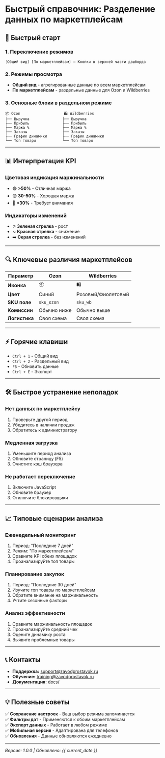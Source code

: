 # Быстрый справочник: Разделение данных по маркетплейсам

## 🚀 Быстрый старт

### 1. Переключение режимов

```
[Общий вид] [По маркетплейсам] ← Кнопки в верхней части дашборда
```

### 2. Режимы просмотра

- **Общий вид** - агрегированные данные по всем маркетплейсам
- **По маркетплейсам** - раздельные данные для Ozon и Wildberries

### 3. Основные блоки в раздельном режиме

```
📦 Ozon                    🛍️ Wildberries
├── Выручка               ├── Выручка
├── Прибыль               ├── Прибыль
├── Маржа %               ├── Маржа %
├── Заказы                ├── Заказы
├── График динамики       ├── График динамики
└── Топ товары            └── Топ товары
```

---

## 📊 Интерпретация KPI

### Цветовая индикация маржинальности

- 🟢 **>50%** - Отличная маржа
- 🟡 **30-50%** - Хорошая маржа
- 🔴 **<30%** - Требует внимания

### Индикаторы изменений

- ↗️ **Зеленая стрелка** - рост
- ↘️ **Красная стрелка** - снижение
- ➡️ **Серая стрелка** - без изменений

---

## 🔍 Ключевые различия маркетплейсов

| Параметр      | Ozon        | Wildberries        |
| ------------- | ----------- | ------------------ |
| **Иконка**    | 📦          | 🛍️                 |
| **Цвет**      | Синий       | Розовый/Фиолетовый |
| **SKU поле**  | `sku_ozon`  | `sku_wb`           |
| **Комиссии**  | Обычно ниже | Обычно выше        |
| **Логистика** | Своя схема  | Своя схема         |

---

## ⚡ Горячие клавиши

- `Ctrl + 1` - Общий вид
- `Ctrl + 2` - Раздельный вид
- `F5` - Обновить данные
- `Ctrl + E` - Экспорт

---

## 🛠️ Быстрое устранение неполадок

### Нет данных по маркетплейсу

1. Проверьте другой период
2. Убедитесь в наличии продаж
3. Обратитесь к администратору

### Медленная загрузка

1. Уменьшите период анализа
2. Обновите страницу (F5)
3. Очистите кэш браузера

### Не работает переключение

1. Включите JavaScript
2. Обновите браузер
3. Отключите блокировщики

---

## 📈 Типовые сценарии анализа

### Еженедельный мониторинг

1. Период: "Последние 7 дней"
2. Режим: "По маркетплейсам"
3. Сравните KPI обеих площадок
4. Проанализируйте топ товары

### Планирование закупок

1. Период: "Последние 30 дней"
2. Изучите топ товары по маркетплейсам
3. Обратите внимание на маржинальность
4. Учтите сезонные факторы

### Анализ эффективности

1. Сравните маржинальность площадок
2. Проанализируйте средний чек
3. Оцените динамику роста
4. Выявите проблемные товары

---

## 📞 Контакты

- **Поддержка:** support@zavodprostavok.ru
- **Обучение:** training@zavodprostavok.ru
- **Документация:** [docs/](./MARKETPLACE_SEPARATION_USER_GUIDE.md)

---

## 💡 Полезные советы

✅ **Сохранение настроек** - Ваш выбор режима запоминается  
✅ **Фильтры дат** - Применяются к обоим маркетплейсам  
✅ **Экспорт данных** - Работает в любом режиме  
✅ **Мобильная версия** - Адаптирована для телефонов  
✅ **Обновления** - Данные обновляются ежедневно

---

_Версия: 1.0.0 | Обновлено: {{ current_date }}_
